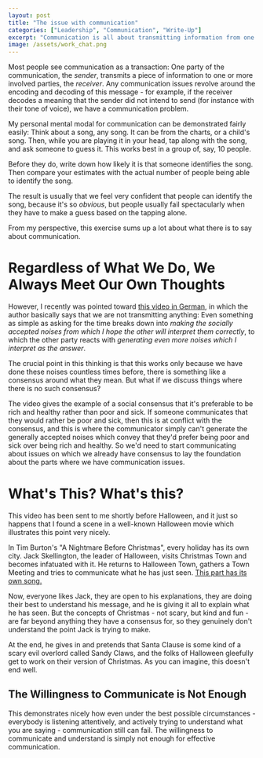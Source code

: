 ```yaml
---
layout: post
title: "The issue with communication"
categories: ["Leadership", "Communication", "Write-Up"]
excerpt: "Communication is all about transmitting information from one person to the next, right? No, it's both less and more than that."
image: /assets/work_chat.png
---
```

Most people see communication as a transaction: One party of the communication,
the *sender*, transmits a piece of information to one or more involved parties,
the *receiver*. Any communication issues revolve around the encoding and
decoding of this message - for example, if the receiver decodes a meaning that
the sender did not intend to send (for instance with their tone of voice), we
have a communication problem.

My personal mental modal for communication can be demonstrated fairly easily:
Think about a song, any song. It can be from the charts, or a child's song.
Then, while you are playing it in your head, tap along with the song, and ask
someone to guess it. This works best in a group of, say, 10 people.

Before they do, write down how likely it is that someone identifies the song.
Then compare your estimates with the actual number of people being able to
identify the song.

The result is usually that we feel very confident that people can identify the
song, because it's so *obvious*, but people usually fail spectacularly  when
they have to make a guess based on the tapping alone.

From my perspective, this exercise sums up a lot about what there is to say
about communication.

# Regardless of What We Do, We Always Meet Our Own Thoughts

However, I recently was pointed toward [this video in
German](https://vimeo.com/157836061), in which the author basically says that we
are not transmitting anything: Even something as simple as asking for the time
breaks down into *making the socially accepted noises from which I hope the
other will interpret them correctly*,  to which the other party reacts with
*generating even more noises which I interpret as the answer*.

The crucial point in this thinking is that this works only because we have done
these noises countless times before, there is something like a consensus around
what they mean. But what if we discuss things where there is no such consensus?

The video gives the example of a social consensus that it's preferable to be
rich and healthy rather than poor and sick. If someone communicates that they
would rather be poor and sick, then this is at conflict with the consensus, and
this is where the communicator simply can't generate the generally accepted
noises which convey that they'd prefer being poor and sick over being rich and
healthy. So we'd need to start communicating about issues on which we already
have consensus to lay the foundation about the parts where we have communication
issues.

# What's This? What's this?
This video has been sent to me shortly before Halloween, and it just so happens
that I found a scene in a well-known Halloween movie which illustrates this point 
very nicely.

In Tim Burton's "A Nightmare Before Christmas", every holiday has its own city.
Jack Skellington, the leader of Halloween, visits Christmas Town and becomes
infatuated with it. He returns to Halloween Town, gathers a Town Meeting and
tries to communicate what he has just seen. [This part has its own
song.](https://www.youtube.com/watch?v=jAHXzDUT9hs)

Now, everyone likes Jack, they are open to his explanations, they are doing
their best to understand his message, and he is giving it all to explain what he
has seen. But the concepts of Christmas - not scary, but kind and fun -  are far
beyond anything they have a consensus for, so they genuinely don't understand
the point Jack is trying to make.

At the end, he gives in and pretends that Santa Clause is some kind of a scary
evil overlord called Sandy Claws, and the folks of Halloween gleefully get to
work on their version of Christmas. As you can imagine, this doesn't end well.

## The Willingness to Communicate is Not Enough
This demonstrates nicely how even under the best possible circumstances -
everybody is listening attentively, and actively trying to understand what you
are saying - communication still can fail. The willingness to communicate and
understand is simply not enough for effective communication.